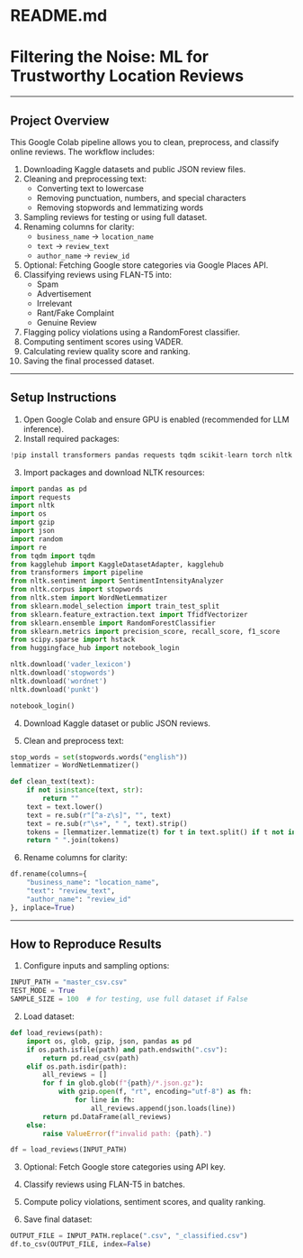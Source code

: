 # README.md

# Filtering the Noise: ML for Trustworthy Location Reviews

---

## Project Overview

This Google Colab pipeline allows you to clean, preprocess, and classify online reviews. The workflow includes:

1. Downloading Kaggle datasets and public JSON review files.
2. Cleaning and preprocessing text:
   - Converting text to lowercase
   - Removing punctuation, numbers, and special characters
   - Removing stopwords and lemmatizing words
3. Sampling reviews for testing or using full dataset.
4. Renaming columns for clarity:
   - `business_name` → `location_name`
   - `text` → `review_text`
   - `author_name` → `review_id`
5. Optional: Fetching Google store categories via Google Places API.
6. Classifying reviews using FLAN-T5 into:
   - Spam
   - Advertisement
   - Irrelevant
   - Rant/Fake Complaint
   - Genuine Review
7. Flagging policy violations using a RandomForest classifier.
8. Computing sentiment scores using VADER.
9. Calculating review quality score and ranking.
10. Saving the final processed dataset.

---

## Setup Instructions

1. Open Google Colab and ensure GPU is enabled (recommended for LLM inference).
2. Install required packages:

```python
!pip install transformers pandas requests tqdm scikit-learn torch nltk kagglehub pillow
```

3. Import packages and download NLTK resources:

```python
import pandas as pd
import requests
import nltk
import os
import gzip
import json
import random
import re
from tqdm import tqdm
from kagglehub import KaggleDatasetAdapter, kagglehub
from transformers import pipeline
from nltk.sentiment import SentimentIntensityAnalyzer
from nltk.corpus import stopwords
from nltk.stem import WordNetLemmatizer
from sklearn.model_selection import train_test_split
from sklearn.feature_extraction.text import TfidfVectorizer
from sklearn.ensemble import RandomForestClassifier
from sklearn.metrics import precision_score, recall_score, f1_score
from scipy.sparse import hstack
from huggingface_hub import notebook_login

nltk.download('vader_lexicon')
nltk.download('stopwords')
nltk.download('wordnet')
nltk.download('punkt')

notebook_login()
```

4. Download Kaggle dataset or public JSON reviews.

5. Clean and preprocess text:

```python
stop_words = set(stopwords.words("english"))
lemmatizer = WordNetLemmatizer()

def clean_text(text):
    if not isinstance(text, str):
        return ""
    text = text.lower()
    text = re.sub(r"[^a-z\s]", "", text)
    text = re.sub(r"\s+", " ", text).strip()
    tokens = [lemmatizer.lemmatize(t) for t in text.split() if t not in stop_words]
    return " ".join(tokens)
```

6. Rename columns for clarity:

```python
df.rename(columns={
    "business_name": "location_name",
    "text": "review_text",
    "author_name": "review_id"
}, inplace=True)
```

---

## How to Reproduce Results

1. Configure inputs and sampling options:

```python
INPUT_PATH = "master_csv.csv"
TEST_MODE = True
SAMPLE_SIZE = 100  # for testing, use full dataset if False
```

2. Load dataset:

```python
def load_reviews(path):
    import os, glob, gzip, json, pandas as pd
    if os.path.isfile(path) and path.endswith(".csv"):
        return pd.read_csv(path)
    elif os.path.isdir(path):
        all_reviews = []
        for f in glob.glob(f"{path}/*.json.gz"):
            with gzip.open(f, "rt", encoding="utf-8") as fh:
                for line in fh:
                    all_reviews.append(json.loads(line))
        return pd.DataFrame(all_reviews)
    else:
        raise ValueError(f"invalid path: {path}.")

df = load_reviews(INPUT_PATH)
```

3. Optional: Fetch Google store categories using API key.

4. Classify reviews using FLAN-T5 in batches.

5. Compute policy violations, sentiment scores, and quality ranking.

6. Save final dataset:

```python
OUTPUT_FILE = INPUT_PATH.replace(".csv", "_classified.csv")
df.to_csv(OUTPUT_FILE, index=False)
```

